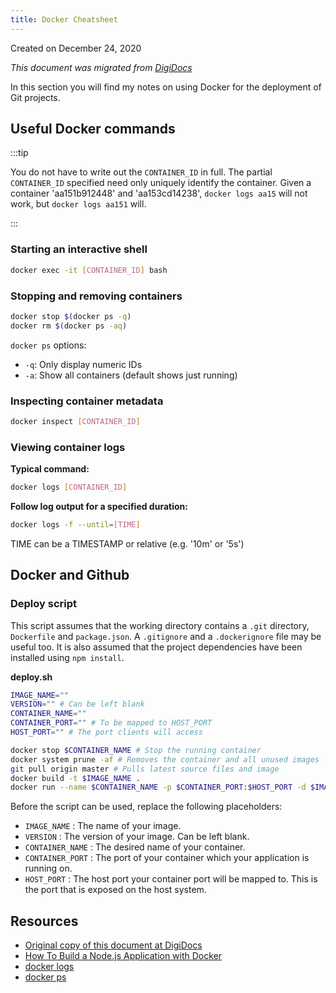 ```yaml
---
title: Docker Cheatsheet
---
```


Created on December 24, 2020

_This document was migrated from [DigiDocs](https://digipie.github.io/digidocs/container/docker/)_

In this section you will find my notes on using Docker for the deployment of Git projects.

## Useful Docker commands

:::tip

You do not have to write out the `CONTAINER_ID` in full. The partial `CONTAINER_ID` specified need only uniquely identify the container. Given a container 'aa151b912448' and 'aa153cd14238', `docker logs aa15` will not work, but `docker logs aa151` will.

:::

### Starting an interactive shell

```bash
docker exec -it [CONTAINER_ID] bash
```

### Stopping and removing containers

```bash
docker stop $(docker ps -q)
docker rm $(docker ps -aq)
```

`docker ps` options:

- `-q`: Only display numeric IDs
- `-a`: Show all containers (default shows just running)

### Inspecting container metadata

```bash
docker inspect [CONTAINER_ID]
```

### Viewing container logs

**Typical command:**

```bash
docker logs [CONTAINER_ID]
```

**Follow log output for a specified duration:**

```bash
docker logs -f --until=[TIME]
```

TIME can be a TIMESTAMP or relative (e.g. '10m' or '5s')

## Docker and Github

### Deploy script

This script assumes that the working directory contains a `.git` directory, `Dockerfile` and `package.json`. A `.gitignore` and a `.dockerignore` file may be useful too. It is also assumed that the project dependencies have been installed using `npm install`.

**deploy.sh**

```bash
IMAGE_NAME=""
VERSION="" # Can be left blank
CONTAINER_NAME=""
CONTAINER_PORT="" # To be mapped to HOST_PORT
HOST_PORT="" # The port clients will access

docker stop $CONTAINER_NAME # Stop the running container
docker system prune -af # Removes the container and all unused images
git pull origin master # Pulls latest source files and image
docker build -t $IMAGE_NAME .
docker run --name $CONTAINER_NAME -p $CONTAINER_PORT:$HOST_PORT -d $IMAGE_NAME:$VERSION
```

Before the script can be used, replace the following placeholders:

- `IMAGE_NAME` : The name of your image.
- `VERSION` : The version of your image. Can be left blank.
- `CONTAINER_NAME` : The desired name of your container.
- `CONTAINER_PORT` : The port of your container which your application is running on.
- `HOST_PORT` : The host port your container port will be mapped to. This is the port that is exposed on the host system.

## Resources

- [Original copy of this document at DigiDocs](https://digipie.github.io/digidocs/container/docker/)
- [How To Build a Node.js Application with Docker](https://www.digitalocean.com/community/tutorials/how-to-build-a-node-js-application-with-docker#step-4-%E2%80%94-using-a-repository-to-work-with-images)
- [docker logs](https://docs.docker.com/engine/reference/commandline/logs/)
- [docker ps](https://docs.docker.com/engine/reference/commandline/ps/)
